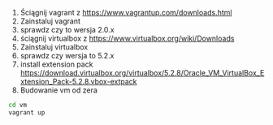 1) Ściągnij vagrant z https://www.vagrantup.com/downloads.html
2) Zainstaluj vagrant 
3) sprawdz czy to wersja  2.0.x
4) ściągnij virtualbox z https://www.virtualbox.org/wiki/Downloads
5) Zainstaluj virtualbox
6) sprawdz czy wersja to 5.2.x
7) install extension pack https://download.virtualbox.org/virtualbox/5.2.8/Oracle_VM_VirtualBox_Extension_Pack-5.2.8.vbox-extpack
8) Budowanie vm od zera 
```bash
cd vm
vagrant up

```